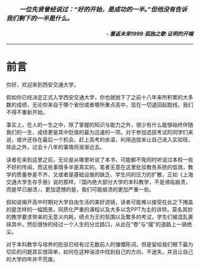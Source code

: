 <div style="text-indent: 4ch;">
    <h3 style="font-style: italic; font-weight: bold;">一位先贤曾经说过：“好的开始，是成功的一半。”但他没有告诉我们剩下的一半是什么。</h3>
    <h4 style="font-style: italic; text-align: right; ">- 重返未来1999·孤独之歌·证明的开端</h4>
</div>

---

# 前言

你好，欢迎来到西安交通大学。

假如你已经决定正式入学西安交通大学，你也就抛下了之前十八年来所积累的大多数的成绩，无论你来自于哪个省份或者哪所重点高中，现在一切退回起跑线，我们不得不重新开始。

事实上，在人的一生之中，除了掌握的知识与能力之外，很少有什么能够始终伴随我们的一生，成绩更是其中贬值的最为迅速的一项。对于参加选拔考试的同学们来说，或许还存在最后一个机会，赶上高考的余温，利用选拔来让自己进入实验班，除此之外，过去十八年的事情将渐渐远去。

读者在来到这里之前，无论是从哪里听说了本书，可能都不免同时听说过本校一些不好的传闻，而这些事情多半是真实的。笔者无意在这里批驳教务系统的低效，教学的质量参差不齐，又或者是基础设施的缺乏、学生间的压力的扩散，正如《上海交通大学生存手册》说的那样，『国内绝大部分大学的本科教学，不是濒临崩溃，而是早已崩溃』，更加遗憾的是，我们可能崩溃的更加严重一些。

假如说揭开高中时期对大学自由生活的美好滤镜，读者可能难以接受在此之下掩盖的是怎样的一幅图景。同质化严重的课程以及大多以念PPT为主的讲师，莫名其妙的教学要求带来的无意义内耗，绩点为王的氛围以及繁多的考试，学生们被混乱裹挟其中，然后很快的经过一个人生的分岔路口，从此在“卷”与“摆”的道路上一骑绝尘。

对于本科教学与培养的批驳已经有过无数前人的慷慨陈词，但是留给我们眼下最为切实的问题其实很简单，如何在这种湍流中找到自己的方向，不迷失，并且让自己的大学四年并不荒废。